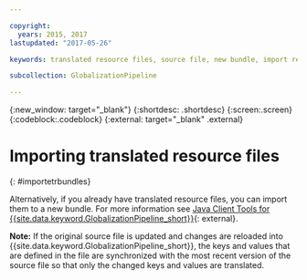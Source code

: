 ```yaml
---

copyright:
  years: 2015, 2017
lastupdated: "2017-05-26"

keywords: translated resource files, source file, new bundle, import resource files

subcollection: GlobalizationPipeline

---
```


{:new_window: target="_blank"}
{:shortdesc: .shortdesc}
{:screen:.screen}
{:codeblock:.codeblock}
{:external: target="_blank" .external}


# Importing translated resource files
{: #importetrbundles}

Alternatively, if you already have translated resource files, you can import them to a new bundle. For more information see [Java Client Tools for {{site.data.keyword.GlobalizationPipeline_short}}](https://github.com/IBM-Bluemix/gp-java-tools){: external}.

**Note:**  If the original source file is updated and changes are reloaded into {{site.data.keyword.GlobalizationPipeline_short}}, the keys and values that are defined in the file are synchronized with the most recent version of the source file so that only the changed keys and values are translated.
